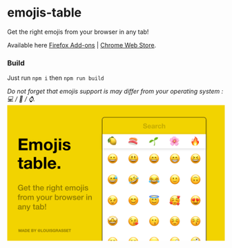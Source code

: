 # emojis-table
Get the right emojis from your browser in any tab!

Available here [Firefox Add-ons](https://addons.mozilla.org/firefox/addon/emojis-table/) | [Chrome Web Store](https://chrome.google.com/webstore/detail/lkpflloaceieinnhchbmfefimjliigcj/).

### Build
Just run `npm i` then `npm run build` 

_Do not forget that emojis support is may differ from your operating system : 💻 / 📱 / ⌚._
![emojis-table Screenshot](meta/emojis-table-screenshot.png)
